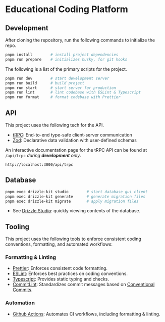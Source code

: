# Educational Coding Platform

## Development

After cloning the repository, run the following commands to initialize the repo.

```bash
pnpm install		# install project dependencies
pnpm run prepare	# initializes husky, for git hooks
```

The following is a list of the primary scripts for the project.

```bash
pnpm run dev		# start development server
pnpm run build		# build project
pnpm run start		# start server for production
pnpm run lint		# lint codebase with ESLint & Typescript
pnpm run format		# format codebase with Prettier
```

## API

This project uses the following tech for the API.

- [tRPC](https://trpc.io/): End-to-end type-safe client-server communication
- [Zod](https://zod.dev/): Declarative data validation with user-defined schemas

An interactive documentation page for the tRPC API can be found at `/api/trpc` _during **development** only_.

```
http://localhost:3000/api/trpc
```

## Database

```bash
pnpm exec drizzle-kit studio		# start database gui client
pnpm exec drizzle-kit generate		# generate migration files
pnpm exec drizzle-kit migrate		# apply migration files
```

- See [Drizzle Studio](https://orm.drizzle.team/docs/drizzle-kit-studio): quickly viewing contents of the database.

## Tooling

This project uses the following tools to enforce consistent coding conventions, formatting, and automated workflows:

### Formatting & Linting

- [Prettier](https://prettier.io/): Enforces consistent code formatting.
- [ESLint](https://eslint.org/): Enforces best practices on coding conventions.
- [Typescript](http://typescriptlang.org/): Provides static typing and checks.
- [CommitLint](https://commitlint.js.org/): Standardizes commit messages based on [Conventional Commits](https://www.conventionalcommits.org/).

### Automation

- [Github Actions](https://github.com/features/actions): Automates CI workflows, including formatting & linting.
